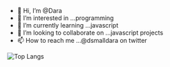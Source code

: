 - 👋 Hi, I’m @Dara
- 👀 I’m interested in ...programming
- 🌱 I’m currently learning ...javascript
- 💞️ I’m looking to collaborate on ...javascript projects
- 📫 How to reach me ...@dsmalldara on twitter

![Top Langs](https://github-readme-stats.vercel.app/api/top-langs/?username=Dsmalldara&theme=gotham)

<!---
Dsmalldara/Dsmalldara is a ✨ special ✨ repository because its `README.md` (this file) appears on your GitHub profile.
You can click the Preview link to take a look at your changes.
--->
